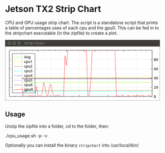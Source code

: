 # Jetson TX2 Strip Chart

CPU and GPU usage strip chart. The script is a standalone script that prints a table of percentages uses of each cpu and the gpu0.
This can be fed in to the stripchart executable (in the zipfile) to create a plot.

<img src="images/chart.png"/>

## Usage

Unzip the zipfile into a folder, cd to the folder, then:

./cpu_usage.sh -p -v

Optionally you can install the binary `stripchart` into /usr/local/bin/

